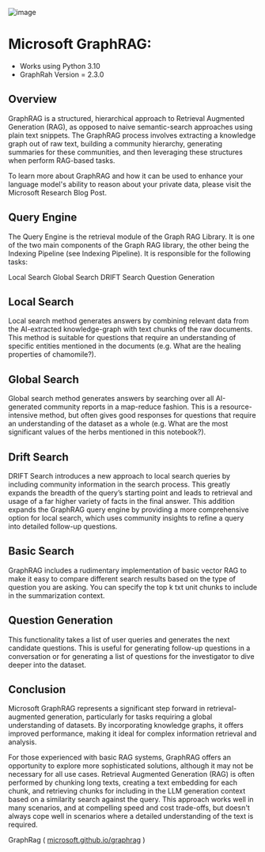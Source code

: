 ![image](https://github.com/user-attachments/assets/d6bcfcd0-a1af-4d00-a47c-405f24a6ea0b)


# Microsoft GraphRAG:
- Works using Python 3.10
- GraphRah Version = 2.3.0

## Overview


GraphRAG is a structured, hierarchical approach to Retrieval Augmented Generation (RAG), as opposed to naive semantic-search approaches using plain text snippets. The GraphRAG process involves extracting a knowledge graph out of raw text, building a community hierarchy, generating summaries for these communities, and then leveraging these structures when perform RAG-based tasks.

To learn more about GraphRAG and how it can be used to enhance your language model's ability to reason about your private data, please visit the Microsoft Research Blog Post.

## Query Engine


The Query Engine is the retrieval module of the Graph RAG Library. It is one of the two main components of the Graph RAG library, the other being the Indexing Pipeline (see Indexing Pipeline). It is responsible for the following tasks:

Local Search
Global Search
DRIFT Search
Question Generation

## Local Search

Local search method generates answers by combining relevant data from the AI-extracted knowledge-graph with text chunks of the raw documents. This method is suitable for questions that require an understanding of specific entities mentioned in the documents (e.g. What are the healing properties of chamomile?).

## Global Search

Global search method generates answers by searching over all AI-generated community reports in a map-reduce fashion. This is a resource-intensive method, but often gives good responses for questions that require an understanding of the dataset as a whole (e.g. What are the most significant values of the herbs mentioned in this notebook?).


## Drift Search
DRIFT Search introduces a new approach to local search queries by including community information in the search process. This greatly expands the breadth of the query’s starting point and leads to retrieval and usage of a far higher variety of facts in the final answer. This addition expands the GraphRAG query engine by providing a more comprehensive option for local search, which uses community insights to refine a query into detailed follow-up questions.

## Basic Search
GraphRAG includes a rudimentary implementation of basic vector RAG to make it easy to compare different search results based on the type of question you are asking. You can specify the top k txt unit chunks to include in the summarization context.

## Question Generation
This functionality takes a list of user queries and generates the next candidate questions. This is useful for generating follow-up questions in a conversation or for generating a list of questions for the investigator to dive deeper into the dataset.

## Conclusion

Microsoft GraphRAG represents a significant step forward in retrieval-augmented generation, particularly for tasks requiring a global understanding of datasets. By incorporating knowledge graphs, it offers improved performance, making it ideal for complex information retrieval and analysis.

For those experienced with basic RAG systems, GraphRAG offers an opportunity to explore more sophisticated solutions, although it may not be necessary for all use cases.
Retrieval Augmented Generation (RAG) is often performed by chunking long texts, creating a text embedding for each chunk, and retrieving chunks for including in the LLM generation context based on a similarity search against the query. This approach works well in many scenarios, and at compelling speed and cost trade-offs, but doesn't always cope well in scenarios where a detailed understanding of the text is required.

GraphRag ( [microsoft.github.io/graphrag](https://microsoft.github.io/graphrag/) )
